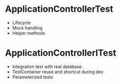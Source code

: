 # ApplicationControllerTest
   
- Lifecycle
- Mock handling
- Helper methods

# ApplicationControllerITest

- Integration test with real database.
- TestContainer reuse and shortcut during dev
- Parameterized tests